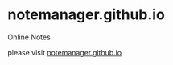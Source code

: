 # notemanager.github.io
Online Notes

please visit <a href="http://notemanager.github.io" target = "__BLANK">notemanager.github.io</a>
